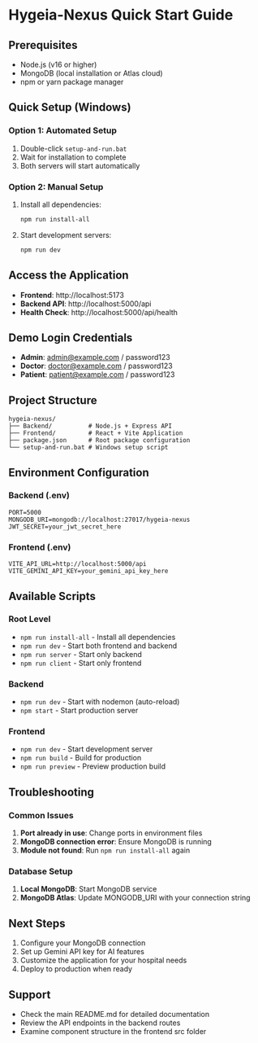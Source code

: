 # Hygeia-Nexus Quick Start Guide

## Prerequisites
- Node.js (v16 or higher)
- MongoDB (local installation or Atlas cloud)
- npm or yarn package manager

## Quick Setup (Windows)

### Option 1: Automated Setup
1. Double-click `setup-and-run.bat`
2. Wait for installation to complete
3. Both servers will start automatically

### Option 2: Manual Setup
1. Install all dependencies:
   ```bash
   npm run install-all
   ```

2. Start development servers:
   ```bash
   npm run dev
   ```

## Access the Application
- **Frontend**: http://localhost:5173
- **Backend API**: http://localhost:5000/api
- **Health Check**: http://localhost:5000/api/health

## Demo Login Credentials
- **Admin**: admin@example.com / password123
- **Doctor**: doctor@example.com / password123
- **Patient**: patient@example.com / password123

## Project Structure
```
hygeia-nexus/
├── Backend/          # Node.js + Express API
├── Frontend/         # React + Vite Application
├── package.json      # Root package configuration
└── setup-and-run.bat # Windows setup script
```

## Environment Configuration

### Backend (.env)
```env
PORT=5000
MONGODB_URI=mongodb://localhost:27017/hygeia-nexus
JWT_SECRET=your_jwt_secret_here
```

### Frontend (.env)
```env
VITE_API_URL=http://localhost:5000/api
VITE_GEMINI_API_KEY=your_gemini_api_key_here
```

## Available Scripts

### Root Level
- `npm run install-all` - Install all dependencies
- `npm run dev` - Start both frontend and backend
- `npm run server` - Start only backend
- `npm run client` - Start only frontend

### Backend
- `npm run dev` - Start with nodemon (auto-reload)
- `npm start` - Start production server

### Frontend
- `npm run dev` - Start development server
- `npm run build` - Build for production
- `npm run preview` - Preview production build

## Troubleshooting

### Common Issues
1. **Port already in use**: Change ports in environment files
2. **MongoDB connection error**: Ensure MongoDB is running
3. **Module not found**: Run `npm run install-all` again

### Database Setup
1. **Local MongoDB**: Start MongoDB service
2. **MongoDB Atlas**: Update MONGODB_URI with your connection string

## Next Steps
1. Configure your MongoDB connection
2. Set up Gemini API key for AI features
3. Customize the application for your hospital needs
4. Deploy to production when ready

## Support
- Check the main README.md for detailed documentation
- Review the API endpoints in the backend routes
- Examine component structure in the frontend src folder